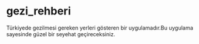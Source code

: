 # gezi_rehberi
Türkiyede gezilmesi gereken yerleri gösteren bir uygulamadır.Bu uygulama sayesinde güzel bir seyehat geçireceksiniz.
